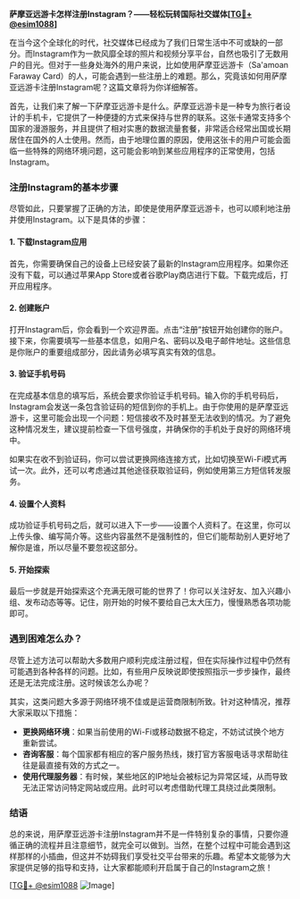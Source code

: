 **萨摩亚远游卡怎样注册Instagram？——轻松玩转国际社交媒体[[TG💪+ @esim1088](https://t.me/s/esim1088)]**

在当今这个全球化的时代，社交媒体已经成为了我们日常生活中不可或缺的一部分。而Instagram作为一款风靡全球的照片和视频分享平台，自然也吸引了无数用户的目光。但对于一些身处海外的用户来说，比如使用萨摩亚远游卡（Sa'amoan Faraway Card）的人，可能会遇到一些注册上的难题。那么，究竟该如何用萨摩亚远游卡注册Instagram呢？这篇文章将为你详细解答。

首先，让我们来了解一下萨摩亚远游卡是什么。萨摩亚远游卡是一种专为旅行者设计的手机卡，它提供了一种便捷的方式来保持与世界的联系。这张卡通常支持多个国家的漫游服务，并且提供了相对实惠的数据流量套餐，非常适合经常出国或长期居住在国外的人士使用。然而，由于地理位置的原因，使用这张卡的用户可能会面临一些特殊的网络环境问题，这可能会影响到某些应用程序的正常使用，包括Instagram。

### 注册Instagram的基本步骤

尽管如此，只要掌握了正确的方法，即使是使用萨摩亚远游卡，也可以顺利地注册并使用Instagram。以下是具体的步骤：

#### 1. 下载Instagram应用
首先，你需要确保自己的设备上已经安装了最新的Instagram应用程序。如果你还没有下载，可以通过苹果App Store或者谷歌Play商店进行下载。下载完成后，打开应用程序。

#### 2. 创建账户
打开Instagram后，你会看到一个欢迎界面。点击“注册”按钮开始创建你的账户。接下来，你需要填写一些基本信息，如用户名、密码以及电子邮件地址。这些信息是你账户的重要组成部分，因此请务必填写真实有效的信息。

#### 3. 验证手机号码
在完成基本信息的填写后，系统会要求你验证手机号码。输入你的手机号码后，Instagram会发送一条包含验证码的短信到你的手机上。由于你使用的是萨摩亚远游卡，这里可能会出现一个问题：短信接收不及时甚至无法收到的情况。为了避免这种情况发生，建议提前检查一下信号强度，并确保你的手机处于良好的网络环境中。

如果实在收不到验证码，你可以尝试更换网络连接方式，比如切换至Wi-Fi模式再试一次。此外，还可以考虑通过其他途径获取验证码，例如使用第三方短信转发服务。

#### 4. 设置个人资料
成功验证手机号码之后，就可以进入下一步——设置个人资料了。在这里，你可以上传头像、编写简介等。这些内容虽然不是强制性的，但它们能帮助别人更好地了解你是谁，所以尽量不要忽视这部分。

#### 5. 开始探索
最后一步就是开始探索这个充满无限可能的世界了！你可以关注好友、加入兴趣小组、发布动态等等。记住，刚开始的时候不要给自己太大压力，慢慢熟悉各项功能即可。

### 遇到困难怎么办？

尽管上述方法可以帮助大多数用户顺利完成注册过程，但在实际操作过程中仍然有可能遇到各种各样的问题。比如，有些用户反映说即使按照指示一步步操作，最终还是无法完成注册。这时候该怎么办呢？

其实，这类问题大多源于网络环境不佳或是运营商限制所致。针对这种情况，推荐大家采取以下措施：

- **更换网络环境**：如果当前使用的Wi-Fi或移动数据不稳定，不妨试试换个地方重新尝试。
- **咨询客服**：每个国家都有相应的客户服务热线，拨打官方客服电话寻求帮助往往是最直接有效的方式之一。
- **使用代理服务器**：有时候，某些地区的IP地址会被标记为异常区域，从而导致无法正常访问特定网站或应用。此时可以考虑借助代理工具绕过此类限制。

### 结语

总的来说，用萨摩亚远游卡注册Instagram并不是一件特别复杂的事情，只要你遵循正确的流程并且注意细节，就完全可以做到。当然，在整个过程中可能会遇到这样那样的小插曲，但这并不妨碍我们享受社交平台带来的乐趣。希望本文能够为大家提供足够的指导和支持，让大家都能顺利开启属于自己的Instagram之旅！

[[TG💪+ @esim1088](https://t.me/s/esim1088) ![Image](https://i.postimg.cc/4NQfJmqS/Snipaste-2025-05-13-00-14-12.png)]